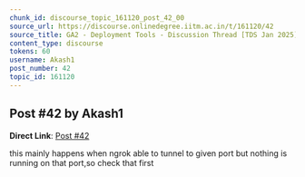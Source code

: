 ```yaml
---
chunk_id: discourse_topic_161120_post_42_00
source_url: https://discourse.onlinedegree.iitm.ac.in/t/161120/42
source_title: GA2 - Deployment Tools - Discussion Thread [TDS Jan 2025]
content_type: discourse
tokens: 60
username: Akash1
post_number: 42
topic_id: 161120
---
```


## Post #42 by Akash1

**Direct Link**: [Post #42](https://discourse.onlinedegree.iitm.ac.in/t/161120/42)

this mainly happens when ngrok able to tunnel to given port but nothing is running on that port,so check that first
